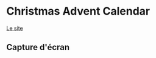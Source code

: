 # Christmas Advent Calendar

[Le site](https://loic-1.github.io/JS-Advent.github.io/)

## Capture d'écran
